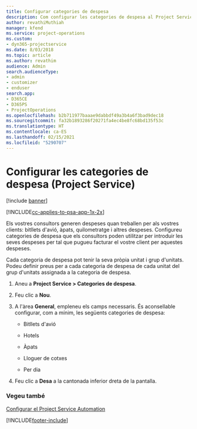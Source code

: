 ```yaml
---
title: Configurar categories de despesa
description: Com configurar les categories de despesa al Project Service
author: revathiMuthiah
manager: kfend
ms.service: project-operations
ms.custom:
- dyn365-projectservice
ms.date: 8/03/2018
ms.topic: article
ms.author: revathim
audience: Admin
search.audienceType:
- admin
- customizer
- enduser
search.app:
- D365CE
- D365PS
- ProjectOperations
ms.openlocfilehash: b2b711977baaae9dabbdf49a3b4a6f3bad9dec18
ms.sourcegitcommit: fa32b1893286f20271fa4ec4be8fc68bd135f53c
ms.translationtype: HT
ms.contentlocale: ca-ES
ms.lasthandoff: 02/15/2021
ms.locfileid: "5290707"
---
```

# <a name="configure-expense-categories-project-service"></a>Configurar les categories de despesa (Project Service)

[!include [banner](../includes/psa-now-project-operations.md)]

[!INCLUDE[cc-applies-to-psa-app-1x-2x](../includes/cc-applies-to-psa-app-1x-2x.md)]

Els vostres consultors generen despeses quan treballen per als vostres clients: bitllets d'avió, àpats, quilometratge i altres despeses. Configureu categories de despesa que els consultors poden utilitzar per introduir les seves despeses per tal que pugueu facturar el vostre client per aquestes despeses.  
  
Cada categoria de despesa pot tenir la seva pròpia unitat i grup d'unitats. Podeu definir preus per a cada categoria de despesa de cada unitat del grup d'unitats assignada a la categoria de despesa.  
  
1.  Aneu a **Project Service > Categories de despesa**.  
  
2.  Feu clic a **Nou**.  
  
3.  A l'àrea **General**, empleneu els camps necessaris. És aconsellable configurar, com a mínim, les següents categories de despesa:  
  
    -   Bitllets d'avió  
  
    -   Hotels  
  
    -   Àpats  
  
    -   Lloguer de cotxes  
  
    -   Per dia  
  
4.  Feu clic a **Desa** a la cantonada inferior dreta de la pantalla.  
  
### <a name="see-also"></a>Vegeu també  
 [Configurar el Project Service Automation](../psa/configure.md)


[!INCLUDE[footer-include](../includes/footer-banner.md)]